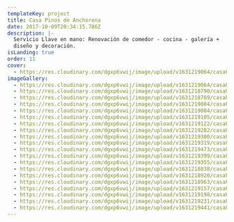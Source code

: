 ```yaml
---
templateKey: project
title: Casa Pinos de Anchorena
date: 2017-10-09T20:34:15.786Z
description: |-
  Servicio Llave en mano: Renovación de comedor - cocina - galería +
  diseño y decoración.
isLanding: true
order: 11
cover:
  - https://res.cloudinary.com/dgxp6vwij/image/upload/v1631219064/casaPinosDeAnchorena/comedor/casaPinos-7_srn78l.jpg
imageGallery:
  - https://res.cloudinary.com/dgxp6vwij/image/upload/v1631219064/casaPinosDeAnchorena/comedor/casaPinos-7_srn78l.jpg
  - https://res.cloudinary.com/dgxp6vwij/image/upload/v1631218790/casaPinosDeAnchorena/cocina/casaPinos-2_mi0cog.jpg
  - https://res.cloudinary.com/dgxp6vwij/image/upload/v1631218769/casaPinosDeAnchorena/cocina/casaPinos-1_qi1mhq.jpg
  - https://res.cloudinary.com/dgxp6vwij/image/upload/v1631219004/casaPinosDeAnchorena/comedor/casaPinos-6_dsrm9f.jpg
  - https://res.cloudinary.com/dgxp6vwij/image/upload/v1631219084/casaPinosDeAnchorena/comedor/casaPinos-8_aztu8g.jpg
  - https://res.cloudinary.com/dgxp6vwij/image/upload/v1631219105/casaPinosDeAnchorena/comedor/casaPinos-9_jkha34.jpg
  - https://res.cloudinary.com/dgxp6vwij/image/upload/v1631219122/casaPinosDeAnchorena/comedor/casaPinos-10_zsby3f.jpg
  - https://res.cloudinary.com/dgxp6vwij/image/upload/v1631219282/casaPinosDeAnchorena/galeria/casaPinos-14_eauavw.jpg
  - https://res.cloudinary.com/dgxp6vwij/image/upload/v1631219300/casaPinosDeAnchorena/galeria/casaPinos-15_c5f2dt.jpg
  - https://res.cloudinary.com/dgxp6vwij/image/upload/v1631219319/casaPinosDeAnchorena/galeria/casaPinos-16_dluhvw.jpg
  - https://res.cloudinary.com/dgxp6vwij/image/upload/v1631219473/casaPinosDeAnchorena/galeria/casaPinos-20_ra0sfq.jpg
  - https://res.cloudinary.com/dgxp6vwij/image/upload/v1631219399/casaPinosDeAnchorena/galeria/casaPinos-18_qru0j5.jpg
  - https://res.cloudinary.com/dgxp6vwij/image/upload/v1631219355/casaPinosDeAnchorena/galeria/casaPinos-17_fkhetc.jpg
  - https://res.cloudinary.com/dgxp6vwij/image/upload/v1631218838/casaPinosDeAnchorena/cocina/casaPinos-3_qtnba5.jpg
  - https://res.cloudinary.com/dgxp6vwij/image/upload/v1631218920/casaPinosDeAnchorena/cocina/casaPinos-4_zgwwxu.jpg
  - https://res.cloudinary.com/dgxp6vwij/image/upload/v1631218963/casaPinosDeAnchorena/cocina/casaPinos-5_f9o4ky.jpg
  - https://res.cloudinary.com/dgxp6vwij/image/upload/v1631219157/casaPinosDeAnchorena/comedor/casaPinos-11_sjusih.jpg
  - https://res.cloudinary.com/dgxp6vwij/image/upload/v1631219198/casaPinosDeAnchorena/comedor/casaPinos-12_jqlvbr.jpg
  - https://res.cloudinary.com/dgxp6vwij/image/upload/v1631219231/casaPinosDeAnchorena/comedor/casaPinos-13_mqczhq.jpg
  - https://res.cloudinary.com/dgxp6vwij/image/upload/v1631219441/casaPinosDeAnchorena/galeria/casaPinos-19_vkyjqr.jpg
---
```

